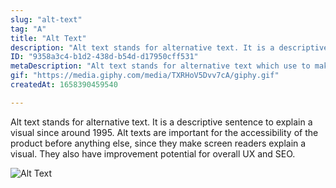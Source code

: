 ```yaml
---
slug: "alt-text"
tag: "A"
title: "Alt Text"
description: "Alt text stands for alternative text. It is a descriptive sentence to explain a visual since around 1995. Alt texts are important for the accessibility of the product before anything else, since they make screen readers explain a visual. They also have improvement potential for overall UX and SEO. "
ID: "9358a3c4-b1d2-438d-b54d-d17950cff531"
metaDescription: "Alt text stands for alternative text which use to make visuals more accesible. "
gif: "https://media.giphy.com/media/TXRHoV5Dvv7cA/giphy.gif"
createdAt: 1658390459540

---
```

Alt text stands for alternative text. It is a descriptive sentence to explain a visual since around 1995. Alt texts are important for the accessibility of the product before anything else, since they make screen readers explain a visual. They also have improvement potential for overall UX and SEO. 

![Alt Text](https://media.giphy.com/media/TXRHoV5Dvv7cA/giphy.gif)